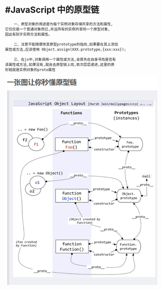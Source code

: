 ﻿
﻿#JavaScript 中的原型链
=

        一、原型对象的用途是为每个实例对象存储共享的方法和属性,
    它仅仅是一个普通对象而已,并且所有的实例共享同一个原型对象,
    因此有别于实例方法和属性。
    
        二、注意不能随便改变原型prototype的指向,如果要在其上添加
    属性或方法,应该使用 Object.assign(XXX.prototype,{xxx:xxx});
        
        三、在js中,对象调用一个属性或方法,会首先在自身寻找是否有
    该属性或方法,如果没有,就会去原型链上找,依次层层递进,这里的原
    形链就是实例对象的proto属性
    
<img src = '../image/prototype_chain.jpg' >

    